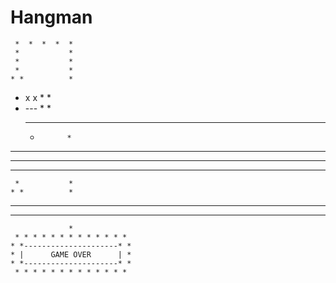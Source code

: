 # Hangman


     *  *  *  *  *
     *           *
     *           *
     *           *
    * *          *
  * x x *        *
  * --- *        *
    * *          *
     *           *
   * * *         *
  *  *  *        *
 *   *   *       *
     *           *
    * *          *
   *   *         *
  *     *        *
                 *
     * * * * * * * * * * * * *
    * *---------------------* *
    * |      GAME OVER      | *
    * *---------------------* *
     * * * * * * * * * * * * *
